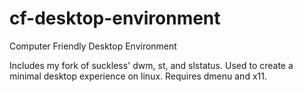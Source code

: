 # cf-desktop-environment
Computer Friendly Desktop Environment

Includes my fork of suckless' dwm, st, and slstatus.
Used to create a minimal desktop experience on linux.
Requires dmenu and x11.
